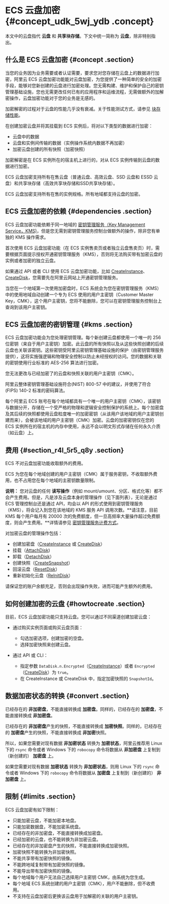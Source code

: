 # ECS 云盘加密 {#concept_udk_5wj_ydb .concept}

本文中的云盘指代 **云盘** 和 **共享块存储**。下文中统一简称为 **云盘**，除非特别指出。

## 什么是 ECS 云盘加密 {#concept .section}

当您的业务因为业务需要或者认证需要，要求您对您存储在云盘上的数据进行加密，阿里云 ECS 云盘加密功能能对云盘加密，为您提供了一种简单的安全的加密手段，能够对您新创建的云盘进行加密处理。您无需构建、维护和保护自己的密钥管理基础设施，您也无需更改任何已有的应用程序和运维流程，无需做额外的加解密操作，云盘加密功能对于您的业务是无感的。

加密解密的过程对于云盘的性能几乎没有衰减。关于性能测试方式，请参见 [块存储性能](cn.zh-CN/块存储/块存储概述/块存储性能.md#)。

在创建加密云盘并将其挂载到 ECS 实例后，将对以下类型的数据进行加密：

-   云盘中的数据
-   云盘和实例间传输的数据（实例操作系统内数据不再加密）
-   加密云盘创建的所有快照（加密快照）

加密解密是在 ECS 实例所在的宿主机上进行的，对从 ECS 实例传输到云盘的数据进行加密。

ECS 云盘加密支持所有在售云盘（普通云盘、高效云盘、SSD 云盘和 ESSD 云盘）和共享块存储（高效共享块存储和SSD共享块存储）。

ECS 云盘加密支持所有在售的实例规格。所有地域都支持云盘的加密。

## ECS 云盘加密的依赖 {#dependencies .section}

ECS 云盘加密功能依赖于同一地域的 [密钥管理服务（Key Management Service，KMS\)](https://help.aliyun.com/document_detail/28935.html)，但是您无需到密钥管理服务控制台做额外的操作，除非您有单独的 KMS 操作需求。

首次使用 ECS 云盘加密功能（在 ECS 实例售卖页或者独立云盘售卖页）时，需要根据页面提示授权开通密钥管理服务（KMS），否则将无法购买带有加密云盘的实例或者加密的独立云盘。

如果通过 API 或者 CLI 使用 ECS 云盘加密功能，比如 [CreateInstance](../../../../../cn.zh-CN/API参考/实例/CreateInstance.md#)、[CreateDisk](../../../../../cn.zh-CN/API参考/磁盘/CreateDisk.md#)，您需要先在阿里云网站上开通密钥管理服务。

当您在一个地域第一次使用加密盘时，ECS 系统会为您在密钥管理服务（KMS）中的使用地域自动创建一个专为 ECS 使用的用户主密钥（Customer Master Key，CMK），这个用户主密钥，您将不能删除，您可以在密钥管理服务控制台上查询到该用户主密钥。

## ECS 云盘加密的密钥管理 {#kms .section}

ECS 云盘加密功能会为您处理密钥管理。每个新创建云盘都使用一个唯一的 256 位密钥（来自于用户主密钥）加密。此云盘的所有快照以及从这些快照创建的后续云盘也关联该密钥。这些密钥受阿里云密钥管理基础设施的保护（由密钥管理服务提供），这将实施强逻辑和物理安全控制以防止未经授权的访问。您的数据和关联的密钥使用行业标准的 AES-256 算法进行加密。

您无法更改与已经加密了的云盘和快照关联的用户主密钥（CMK）。

阿里云整体密钥管理基础设施符合\(NIST\) 800-57 中的建议，并使用了符合 \(FIPS\) 140-2 标准的密码算法。

每个阿里云 ECS 账号在每个地域都具有一个唯一的用户主密钥（CMK），该密钥与数据分开，存储在一个受严格的物理和逻辑安全控制保护的系统上。每个加密盘及其后续的快照都使用云盘粒度唯一的加密密钥（从该用户该地域的用户主密钥创建而来），会被该地域的用户主密钥（CMK）加密。云盘的加密密钥仅在您的 ECS 实例所在的宿主机的内存中使用，永远不会以明文形式存储在任何永久介质（如云盘）上。

## 费用 {#section_r4l_5r5_q8y .section}

ECS 不对云盘加密功能收取额外的费用。

ECS 为您在每个地域创建的用户主密钥（CMK）属于服务密钥，不收取额外费用，也不占用您在每个地域的主密钥数量限制。

**说明：** 您对云盘的任何 **读写操作**（例如 mount/umount、分区、格式化等）都不会产生费用。但是，凡是涉及云盘本身的管理操作（见下面列表），无论是通过 ECS 管理控制台还是通过 API，均会以 API 的形式使用到密钥管理服务（KMS），将会记入到您在该地域的 KMS 服务 API 调用次数。**请注意，目前 KMS 每个用户每月有 20000 次的免费额度，但一旦高频率大量操作超过免费额度，则会产生费用。**详情请参见 [密钥管理服务计费方式](https://help.aliyun.com/document_detail/52608.html)。

对加密云盘的管理操作包括：

-   创建加密盘（[CreateInstance](../../../../../cn.zh-CN/API参考/实例/CreateInstance.md#) 或 [CreateDisk](../../../../../cn.zh-CN/API参考/磁盘/CreateDisk.md#)）
-   挂载（[AttachDisk](../../../../../cn.zh-CN/API参考/磁盘/AttachDisk.md#)\)
-   卸载（[DetachDisk](../../../../../cn.zh-CN/API参考/磁盘/DetachDisk.md#)）
-   创建快照（[CreateSnapshot](../../../../../cn.zh-CN/API参考/快照/CreateSnapshot.md#)）
-   回滚云盘（[ResetDisk](../../../../../cn.zh-CN/API参考/磁盘/ResetDisk.md#)）
-   重新初始化云盘（[ReInitDisk](../../../../../cn.zh-CN/API参考/磁盘/ReInitDisk.md#)）

请保证您的账户余额充足，否则会出现操作失败，进而可能产生额外的费用。

## 如何创建加密的云盘 {#howtocreate .section}

目前，ECS 云盘加密功能只支持云盘。您可以通过不同渠道创建加密云盘：

-   通过购买实例页面或购买云盘页面：

    -   勾选加密选项，创建加密的空盘。
    -   选择加密快照来创建云盘。
-   通过 API 或 CLI：

    -   指定参数 `DataDisk.n.Encrypted`（[CreateInstance](../../../../../cn.zh-CN/API参考/实例/CreateInstance.md#)）或者 `Encrypted`（[CreateDisk](../../../../../cn.zh-CN/API参考/磁盘/CreateDisk.md#)）为 `true`。
    -   在 CreateInstance 或 CreateDisk 中，指定加密快照的 `SnapshotId`。

## 数据加密状态的转换 {#convert .section}

已经存在的 **非加密盘**，不能直接转换成 **加密盘**。同样的，已经存在的 **加密盘**，不能直接转换成 **非加密盘**。

已经存在的 **非加密盘**产生的快照，不能直接转换成 **加密快照**。同样的，已经存在的 **加密盘**产生的快照，不能直接转换成 **非加密**快照。

所以，如果您需要对现有数据 **非加密状态** 转换为 **加密状态**，阿里云推荐用 Linux 下的 `rsync` 命令或者 Windows 下的 `robocopy` 命令将数据从 **非加密盘** 上复制到（新创建的） **加密盘** 上。

如果您需要对现有数据 **加密状态** 转换为 **非加密状态**，则用 Linux 下的 `rsync` 命令或者 Windows 下的 `robocopy` 命令将数据从 **加密盘** 上复制到（新创建的） **非加密盘** 上。

## 限制 {#limits .section}

ECS 云盘加密有如下限制：

-   只能加密云盘，不能加密本地盘。
-   只能加密数据盘，不能加密系统盘。
-   已经存在的非加密盘，不能直接转换成加密盘。
-   已经加密的云盘，也不能转换为非加密云盘。
-   已经存在的非加密盘产生的快照，不能直接转换成加密快照。
-   加密快照不能转换为非加密快照。
-   不能共享带有加密快照的镜像。
-   不能跨地域复制带有加密快照的镜像。
-   不能导出带有加密快照的镜像。
-   每个地域每个用户无法自己选择用户主密钥 CMK，由系统为您生成。
-   每个地域 ECS 系统创建的用户主密钥（CMK），用户不能删除，但不收费用。
-   不支持在云盘加密后更换该云盘用于加解密的关联的用户主密钥。

